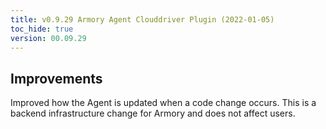 ```yaml
---
title: v0.9.29 Armory Agent Clouddriver Plugin (2022-01-05)
toc_hide: true
version: 00.09.29
---
```


## Improvements

Improved how the Agent is updated when a code change occurs. This is a backend infrastructure change for Armory and does not affect users.
